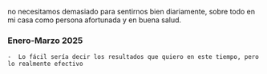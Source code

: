 no necesitamos demasiado para sentirnos bien diariamente, sobre todo en mi casa como persona afortunada y en buena salud.

### Enero-Marzo 2025

	-  Lo fácil sería decir los resultados que quiero en este tiempo, pero lo realmente efectivo